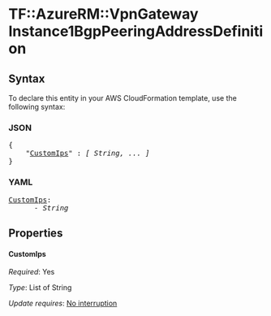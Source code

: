 # TF::AzureRM::VpnGateway Instance1BgpPeeringAddressDefinition

## Syntax

To declare this entity in your AWS CloudFormation template, use the following syntax:

### JSON

<pre>
{
    "<a href="#customips" title="CustomIps">CustomIps</a>" : <i>[ String, ... ]</i>
}
</pre>

### YAML

<pre>
<a href="#customips" title="CustomIps">CustomIps</a>: <i>
      - String</i>
</pre>

## Properties

#### CustomIps

_Required_: Yes

_Type_: List of String

_Update requires_: [No interruption](https://docs.aws.amazon.com/AWSCloudFormation/latest/UserGuide/using-cfn-updating-stacks-update-behaviors.html#update-no-interrupt)


